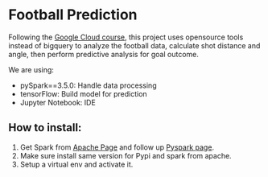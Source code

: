 # Football Prediction

Following the [Google Cloud course](https://www.cloudskillsboost.google/course_templates/656/labs/477657), this project uses opensource tools instead of bigquery to analyze the football data, calculate shot distance and angle, then perform predictive analysis for goal outcome.

We are using:

- pySpark==3.5.0: Handle data processing
- tensorFlow: Build model for prediction
- Jupyter Notebook: IDE

## How to install:

1. Get Spark from [Apache Page](https://spark.apache.org/downloads.html) and follow up [Pyspark page](https://pypi.org/project/pyspark/).
2. Make sure install same version for Pypi and spark from apache.
3. Setup a virtual env and activate it.
